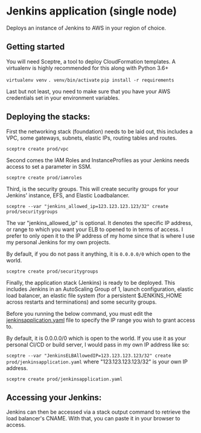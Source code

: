# Jenkins application (single node)

Deploys an instance of Jenkins to AWS in your region of choice.

## Getting started

You will need Sceptre, a tool to deploy CloudFormation templates.  A virtualenv is highly recommended for this along with Python 3.6+

`virtualenv venv`
`. venv/bin/activate`
`pip install -r requirements`

Last but not least, you need to make sure that you have your AWS credentials set in your environment variables.

## Deploying the stacks:

First the networking stack (foundation) needs to be laid out, this includes a VPC, some gateways, subnets, elastic IPs, routing tables and routes.

`sceptre create prod/vpc`

Second comes the IAM Roles and InstanceProfiles as your Jenkins needs access to
set a parameter in SSM.

`sceptre create prod/iamroles`

Third, is the security groups.  This will create security groups for your Jenkins' instance, EFS, and Elastic Loadbalancer.

`sceptre --var "jenkins_allowed_ip=123.123.123.123/32" create prod/securitygroups`

The var "jenkins_allowed_ip" is optional.  It denotes the specific IP address, or range to which you want
your ELB to opened to in terms of access.  I prefer to only open it to the IP address of my home since that
is where I use my personal Jenkins for my own projects.

By default, if you do not pass it anything, it is `0.0.0.0/0` which open to the world.

`sceptre create prod/securitygroups`

Finally, the application stack (Jenkins) is ready to be deployed.  This includes Jenkins in an AutoScaling Group of 1, launch configuration, elastic load balancer, an elastic file system (for a persistent $JENKINS_HOME across restarts and terminations) and some security groups.

Before you running the below command, you must edit the [jenkinsapplication.yaml](config/prod/jenkinsapplication.yaml) file to specify the IP range you wish to grant access to.

By default, it is 0.0.0.0/0 which is open to the world.  If you use it as your personal CI/CD or build server, I would pass in my own IP address like so:

`sceptre --var "JenkinsELBAllowedIP=123.123.123.123/32" create prod/jenkinsapplication.yaml` where "123.123.123.123/32" is your own IP address.

`sceptre create prod/jenkinsapplication.yaml`

## Accessing your Jenkins:

Jenkins can then be accessed via a stack output command to retrieve the load balancer's CNAME.  With that, you can paste it in your browser to access.
